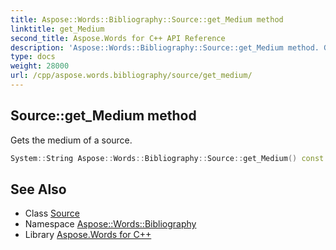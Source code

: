 ```yaml
---
title: Aspose::Words::Bibliography::Source::get_Medium method
linktitle: get_Medium
second_title: Aspose.Words for C++ API Reference
description: 'Aspose::Words::Bibliography::Source::get_Medium method. Gets the medium of a source in C++.'
type: docs
weight: 28000
url: /cpp/aspose.words.bibliography/source/get_medium/
---
```

## Source::get_Medium method


Gets the medium of a source.

```cpp
System::String Aspose::Words::Bibliography::Source::get_Medium() const
```

## See Also

* Class [Source](../)
* Namespace [Aspose::Words::Bibliography](../../)
* Library [Aspose.Words for C++](../../../)
